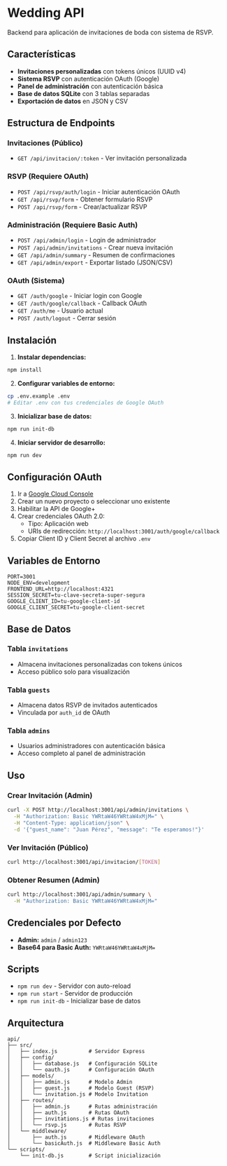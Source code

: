 # Wedding API

Backend para aplicación de invitaciones de boda con sistema de RSVP.

## Características

- **Invitaciones personalizadas** con tokens únicos (UUID v4)
- **Sistema RSVP** con autenticación OAuth (Google)
- **Panel de administración** con autenticación básica
- **Base de datos SQLite** con 3 tablas separadas
- **Exportación de datos** en JSON y CSV

## Estructura de Endpoints

### Invitaciones (Público)
- `GET /api/invitacion/:token` - Ver invitación personalizada

### RSVP (Requiere OAuth)
- `POST /api/rsvp/auth/login` - Iniciar autenticación OAuth
- `GET /api/rsvp/form` - Obtener formulario RSVP
- `POST /api/rsvp/form` - Crear/actualizar RSVP

### Administración (Requiere Basic Auth)
- `POST /api/admin/login` - Login de administrador
- `POST /api/admin/invitations` - Crear nueva invitación
- `GET /api/admin/summary` - Resumen de confirmaciones
- `GET /api/admin/export` - Exportar listado (JSON/CSV)

### OAuth (Sistema)
- `GET /auth/google` - Iniciar login con Google
- `GET /auth/google/callback` - Callback OAuth
- `GET /auth/me` - Usuario actual
- `POST /auth/logout` - Cerrar sesión

## Instalación

1. **Instalar dependencias:**
```bash
npm install
```

2. **Configurar variables de entorno:**
```bash
cp .env.example .env
# Editar .env con tus credenciales de Google OAuth
```

3. **Inicializar base de datos:**
```bash
npm run init-db
```

4. **Iniciar servidor de desarrollo:**
```bash
npm run dev
```

## Configuración OAuth

1. Ir a [Google Cloud Console](https://console.cloud.google.com/)
2. Crear un nuevo proyecto o seleccionar uno existente
3. Habilitar la API de Google+
4. Crear credenciales OAuth 2.0:
   - Tipo: Aplicación web
   - URIs de redirección: `http://localhost:3001/auth/google/callback`
5. Copiar Client ID y Client Secret al archivo `.env`

## Variables de Entorno

```env
PORT=3001
NODE_ENV=development
FRONTEND_URL=http://localhost:4321
SESSION_SECRET=tu-clave-secreta-super-segura
GOOGLE_CLIENT_ID=tu-google-client-id
GOOGLE_CLIENT_SECRET=tu-google-client-secret
```

## Base de Datos

### Tabla `invitations`
- Almacena invitaciones personalizadas con tokens únicos
- Acceso público solo para visualización

### Tabla `guests`
- Almacena datos RSVP de invitados autenticados
- Vinculada por `auth_id` de OAuth

### Tabla `admins`
- Usuarios administradores con autenticación básica
- Acceso completo al panel de administración

## Uso

### Crear Invitación (Admin)
```bash
curl -X POST http://localhost:3001/api/admin/invitations \
  -H "Authorization: Basic YWRtaW46YWRtaW4xMjM=" \
  -H "Content-Type: application/json" \
  -d '{"guest_name": "Juan Pérez", "message": "Te esperamos!"}'
```

### Ver Invitación (Público)
```bash
curl http://localhost:3001/api/invitacion/[TOKEN]
```

### Obtener Resumen (Admin)
```bash
curl http://localhost:3001/api/admin/summary \
  -H "Authorization: Basic YWRtaW46YWRtaW4xMjM="
```

## Credenciales por Defecto

- **Admin:** `admin` / `admin123`
- **Base64 para Basic Auth:** `YWRtaW46YWRtaW4xMjM=`

## Scripts

- `npm run dev` - Servidor con auto-reload
- `npm run start` - Servidor de producción
- `npm run init-db` - Inicializar base de datos

## Arquitectura

```
api/
├── src/
│   ├── index.js          # Servidor Express
│   ├── config/
│   │   ├── database.js   # Configuración SQLite
│   │   └── oauth.js      # Configuración OAuth
│   ├── models/
│   │   ├── admin.js      # Modelo Admin
│   │   ├── guest.js      # Modelo Guest (RSVP)
│   │   └── invitation.js # Modelo Invitation
│   ├── routes/
│   │   ├── admin.js      # Rutas administración
│   │   ├── auth.js       # Rutas OAuth
│   │   ├── invitations.js # Rutas invitaciones
│   │   └── rsvp.js       # Rutas RSVP
│   └── middleware/
│       ├── auth.js       # Middleware OAuth
│       └── basicAuth.js  # Middleware Basic Auth
└── scripts/
    └── init-db.js        # Script inicialización
```